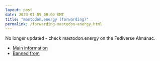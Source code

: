 ```yaml
---
layout: post
date: 2023-01-09 00:00 GMT
title: "mastodon.energy (forwarding)"
permalink: /forwarding-mastodon-energy.html
---
```


No longer updated - check mastodon.energy on the Fediverse Almanac.

* [Main information](https://www.fediversealmanac.com/api/v1/instances/mastodon.energy)
* [Banned from](https://www.fediversealmanac.com/api/v1/instances/mastodon.energy/banned_from)

